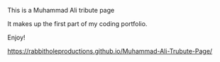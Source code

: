 This is a Muhammad Ali tribute page

It makes up the first part of my coding portfolio.

Enjoy!

  https://rabbitholeproductions.github.io/Muhammad-Ali-Trubute-Page/
